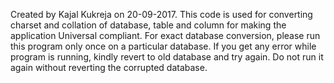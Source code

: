 Created by Kajal Kukreja on 20-09-2017.
This code is used for converting charset and collation of database, table and column for making the application Universal compliant.
For exact database conversion, please run this program only once on a particular database.
If you get any error while program is running, kindly revert to old database and try again.
Do not run it again without reverting the corrupted database.

